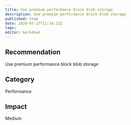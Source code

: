 ```yaml
---
title: Use premium performance block blob storage
description: Use premium performance block blob storage
published: true
date: 2020-07-27T11:14:13Z
tags:
editor: markdown
---
```


## Recommendation
Use premium performance block blob storage

## Category
Performance

## Impact
Medium

